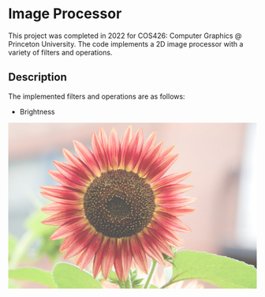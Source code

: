 # Image Processor

This project was completed in 2022 for COS426: Computer Graphics @ Princeton University. The code implements a 2D image processor with a variety of filters and operations.

## Description

The implemented filters and operations are as follows:
* Brightness

![luminance0.3.png](https://github.com/Danica-T/Image-Processing/blob/main/results/luminance0.3.png)